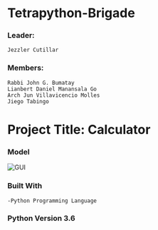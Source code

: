 # **Tetrapython-Brigade**

### **Leader:**
```
Jezzler Cutillar
```
### **Members:** 
```
Rabbi John G. Bumatay 
Lianbert Daniel Manansala Go 
Arch Jun Villavicencio Molles
Jiego Tabingo
```

# **Project Title: Calculator**

### **Model**

![GUI](https://user-images.githubusercontent.com/84432228/125067879-aa670c00-e069-11eb-8b6c-4bf099c60d89.png)

### Built With
```
-Python Programming Language
```
### **Python Version 3.6** 
